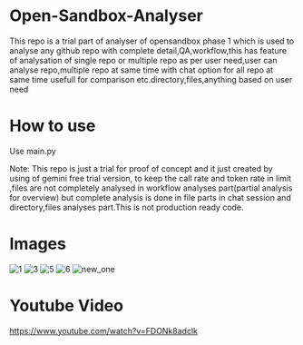 # Open-Sandbox-Analyser

This repo is a trial part of analyser of opensandbox phase 1 which is used to analyse any github repo with complete detail,QA,workflow,this has feature of analysation of single repo or multiple repo as per user need,user can analyse repo,multiple repo at same time with chat option for all repo at same time usefull for comparison etc.directory,files,anything based on user need

# How to use
Use main.py

Note: This repo is just a trial for proof of concept and it just created by using of gemini free trial version, to keep the call rate and token rate in limit ,files are not  completely analysed in workflow analyses part(partial analysis for overview) but complete analysis is done in file parts in chat session and directory,files analyses part.This is not production ready code.

# Images
![1](https://github.com/user-attachments/assets/c4ca2c24-fcf8-4cb7-a99d-85ce74c844fa)
![3](https://github.com/user-attachments/assets/76b85ff2-3aaa-4fc5-90ac-77c6d06cc9d5)
![5](https://github.com/user-attachments/assets/0636bf64-9584-47da-99ab-6e4a9171a215)
![6](https://github.com/user-attachments/assets/fe783099-f9af-4f13-a7ca-667f218a2a62)
![new_one](https://github.com/user-attachments/assets/37cc7b84-965b-4d59-9d08-7935ea2cdcac)

# Youtube Video
https://www.youtube.com/watch?v=FDONk8adclk
